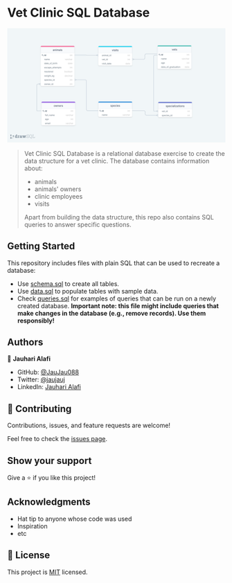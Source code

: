 # Vet Clinic SQL Database

![](./vet-clinic-diagram.png)

> Vet Clinic SQL Database is a relational database exercise to create the data structure for a vet clinic. The database contains information about:
> - animals
> - animals' owners
> - clinic employees
> - visits
>
> Apart from building the data structure, this repo also contains SQL queries to answer specific questions.


## Getting Started

This repository includes files with plain SQL that can be used to recreate a database:

- Use [schema.sql](./schema.sql) to create all tables.
- Use [data.sql](./data.sql) to populate tables with sample data.
- Check [queries.sql](./queries.sql) for examples of queries that can be run on a newly created database. **Important note: this file might include queries that make changes in the database (e.g., remove records). Use them responsibly!**


## Authors

👤 **Jauhari Alafi**

- GitHub: [@JauJau088](https://github.com/JauJau088)
- Twitter: [@jaujauj](https://twitter.com/jaujauj)
- LinkedIn: [Jauhari Alafi](https://linkedin.com/in/jauhari-alafi/)

## 🤝 Contributing

Contributions, issues, and feature requests are welcome!

Feel free to check the [issues page](../../issues/).

## Show your support

Give a ⭐️ if you like this project!

## Acknowledgments

- Hat tip to anyone whose code was used
- Inspiration
- etc

## 📝 License

This project is [MIT](./MIT.md) licensed.
